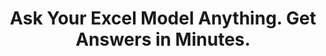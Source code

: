 ---
aliases: 
  - /solutions/share-spreadsheets-and-presentations-online/
  - /solutions/compatibility-with-excel-and-powerpoint/
  - /solutions/track-changes-from-an-excel-file/
  - /solutions/collaborative-decision-making-software/
  - /solutions/spreadsheet-collaboration-software/
  - /solutions/collaboration/
  - /solutions/multidimensional-olap-analysis-online/
  - /product-tour/
  - /solutions/
  - /features/
  - /why-visyond/
title: Ask Your Excel Model Anything. Get Answers in Minutes.
metaTags: >-
  <meta property="og:title" content="Ask Your Excel Model Anything. Share Answers in Minutes.">
  <meta property="og:type" content="website">
  <meta property="og:image" content="https://visyond.com/img/thumbnails/Thumbnail - Homepage 2022.png">
  <meta property="og:description" content="Visualize your spreadsheets as predictive dashboards, automate Financial Statements, What-if and Risk analyses.">
  <meta property="og:url" content="https://visyond.com">
  <meta name="description" content="Visualize your spreadsheets as predictive dashboards, automate Financial Statements, What-if and Risk analyses.">
topTitle: >-
  Ask Your Excel Model Anything. Share Answers <span style="color: #0086ff;">in Minutes</span>.
topDescription: >-
  <div class="home-hero__topSubtitle-subtitle">
  Visualize your spreadsheets as predictive dashboards, automate Financial Statements, What-if and Risk analyses.
  </br></br>
  Protect sensitive data and reduce information overload by letting each collaborator interact only with what they need.
  </div>
useCasesHeader: What would you like to do?
useCaseSection:
  - useCaseSectionContent:
      - useCaseTitle: Gather Data
        useCaseImage: /img/demo/Goals Dashboards Thumbnail.jpg
        isVisible: true
        useCaseDescription: >-
          Gather data from different stakeholders, exposing only specific parts of the spreadsheet. Track contributions and improve accountability. Separate the model’s logic and data into different layers.
      - useCaseTitle: Protect Spreadsheets from People
        useCaseImage: /img/demo/Goals Dashboards Thumbnail.jpg
        isVisible: true
        useCaseDescription: >-
          Prevent people from accidentally corrupting the model. Establish a safe, interactive layer where teams can query the model without interfering with each other or changing the central calculation engine.
        useCaseURL: /solutions/what-if-analysis/
      - useCaseTitle: Protect People from Spreadsheets
        useCaseImage: /img/demo/Goals Dashboards Thumbnail.jpg
        isVisible: true
        useCaseDescription: >-
          Show only what matters to your collaborators and enable them to safely 'play' with it.
        useCaseURL: /solutions/what-if-analysis/  
      - useCaseTitle: Predictive ‘What-if’ Dashboards for Decision Making
        useCaseImage: /img/demo/Goals Dashboards Thumbnail.jpg
        isVisible: true
        useCaseDescription: >-
          Link your spreadsheet models to interactive online dashboards, and empower collaborators to visualize forecasts and test scenarios.
      - useCaseTitle: Predictive ‘What-if’ Dashboards for Decision Making
        useCaseImage: /img/demo/Goals Dashboards Thumbnail.jpg
        isVisible: true
        useCaseDescription: >-
          Link your spreadsheet models to interactive online dashboards, and empower collaborators to visualize forecasts and test scenarios.
      - useCaseTitle: Predictive ‘What-if’ Dashboards for Decision Making
        useCaseImage: /img/demo/Goals Dashboards Thumbnail.jpg
        isVisible: true
        useCaseDescription: >-
          Link your spreadsheet models to interactive online dashboards, and empower collaborators to visualize forecasts and test scenarios.
      - useCaseTitle: Predictive ‘What-if’ Dashboards for Decision Making
        useCaseImage: /img/demo/Goals Dashboards Thumbnail.jpg
        isVisible: true
        useCaseDescription: >-
          Link your spreadsheet models to interactive online dashboards, and empower collaborators to visualize forecasts and test scenarios.
    useCaseSectionTitle: Make collaboration secure and improve accountability
  - useCaseSectionContent:
      - useCaseTitle: Pricing and Valuation Calculators
        useCaseImage: /img/demo/Goals Dashboards Thumbnail.jpg
        isVisible: true
        useCaseDescription: >-
          Turn your model into calculator blah-blah-blah.
      - useCaseTitle: Scenario Forecasting and What-if Calculators
        useCaseImage: /img/demo/Goals Dashboards Thumbnail.jpg
        isVisible: true
        useCaseDescription: >-
          Turn your model into calculator blah-blah-blah.
      - useCaseTitle: Presentations for Management or Clients
        useCaseImage: /img/demo/Goals Dashboards Thumbnail.jpg
        isVisible: true
        useCaseDescription: >-
          Turn your model into calculator blah-blah-blah.          
    useCaseSectionTitle: Create Interactive Reports   
  - useCaseSectionContent:
      - useCaseTitle: Budget vs. Actual
        useCaseImage: /img/demo/Goals Dashboards Thumbnail.jpg
        isVisible: true
        useCaseDescription: >-
          Easily do budget vs actual
      - useCaseTitle: Scenario Comparison and What-if Analysis
        useCaseImage: /img/demo/Goals Dashboards Thumbnail.jpg
        isVisible: true
        useCaseDescription: >-
          What-if you could do what-if analysis blah blah blah.        
    useCaseSectionTitle: Insights and Analytics   
  - useCaseSectionContent:
      - useCaseTitle: Generate Financial Statements from Your Spreadsheet
        useCaseImage: /img/demo/Goals Dashboards Thumbnail.jpg
        isVisible: true
        useCaseDescription: >-
          Transform your spreadsheet model and its forecasts into Balance Sheets, Income and Cash Flow Statements.
    useCaseSectionTitle: Financial Statements
  - useCaseSectionContent:
      - useCaseTitle: Distribute models and blah blah
        useCaseImage: /img/demo/Goals Dashboards Thumbnail.jpg
        isVisible: true
        useCaseDescription: >-
          Transform your spreadsheet model and its forecasts into Balance Sheets, Income and Cash Flow Statements.
    useCaseSectionTitle: Spreadsheet Modeling
StepsHeader: >-
      3 Simple Steps to Save Countless Hours
StepsSubtitle: >-
      No installations. Easy-to-use. Value from day one.
StepsBlock:
  - descr: >-
      Import your spreadsheet or create one in Visyond, turning it into a collaborative platform for predictive dashboards and self-service analysis.</br></br>
      Complement your existing toolkit (Excel add-ins, BI-tools) for quick and agile business case development, and build a solid foundation for decision making.
    benefitsList:
      - text: >-
          No need to install anything. Visyond works in the browser, on any operating system.
      - text: >-
           Fully utilize your Excel modeling experience - Visyond uses the same formulas and syntax.
      - text: >-
           Improve your workflows by reducing errors, controlling access, and tracking changes and scenarios.       
    infoVideo: /video/3 steps/Step 1 - Connect Your Spreadsheet.mp4
    infoVideoPoster: /video/3 steps/Step 1 - Connect Your Spreadsheet.jpg
    image: /img/home/step1.png
    title: 'Import Your Spreadsheet'
    titlePrefix: '1'
  - descr: >-
      Get ready-to-present What-if analysis reports with a few clicks. It’s that simple.</br></br>
      Deliver reliable insights and reduce the risk of errors.
    benefitsList:
      - text: >-    
          You don’t need to move data across many tools - analyses are in the cloud together with the model, its scenarios and dashboards.
      - text: >-
          Both novices and experts can easily analyze data, and build powerful workflows that are difficult and expensive to set up otherwise.
      - text: >-
          No-code and no need for maintenance if the spreadsheet changes.
    infoVideo: /video/3 steps/Step 2 - Analyze with a Few Clicks.mp4
    infoVideoPoster: /video/3 steps/Step 2 - Analyze with a Few Clicks.jpg      
    image: /img/home/step2.png  
    title: 'Understand How Changes Impact Forecasts'
    titlePrefix: '2'   
  - descr: >-
      Create interactive ‘what-if’ dashboards to visualize scenarios and forecasts, powered by your model’s calculations, without exposing the intricacies of the spreadsheet.
    benefitsList:
      - text: >-
          Viewers playing with the numbers on the dashboard can’t break the spreadsheet (or even see it, if you so wish).
      - text: >-
          Each stakeholder has a unique view depending on which worksheets and dashboards they are allowed to see.
      - text: >-
          Dashboards are secure and always up-to-date visualization layers on top of your spreadsheet, which acts as a calculation engine in the cloud (a single source of truth).             
    infoVideo: /video/3 steps/Step 3 - Share Insights via Dashboards.mp4
    infoVideoPoster: /video/Step 3 - Share Insights via Dashboards.jpg    
    image: /img/home/step4.png
    title: 'Share Insights via Predictive Dashboards'
    titlePrefix: '3'  
FeaturesHeader: 'Be Prepared for Any Scenario and What-if Question'
infoBlockFirst:
  - benefitsList:
      - text: >-
          Answer ‘what-if’ questions with Scenario Analysis.
      - text: >-
          Visualize the cells that change between scenarios with Scenario Waterfall Analysis.
      - text: >-
          Track assumptions and scenarios from your collaborators, and always know where the numbers are coming from.
      - text: >-
          Empower collaborators to test scenarios independently via interactive dashboards, shielding them from information overload.
    descr: >-
      Analyze scenarios, create forecasts, compare Budget vs Actual and turn scenario planning into a truly collaborative experience.
    infoVideo: '/video/Create, Compare and Analyze Scenarios On-the-fly - Visyond.mp4'
    infoVideoPoster: '/video/Create, Compare and Analyze Scenarios On-the-fly - Visyond.jpg'
    title: 'Scenario Planning and Forecasting'
    demoLink: 'https://visyond.com/project/f884b9bd-2d01-4baf-b1cb-f8a037ab5c28'
  - benefitsList:
      - text: Visualize the impact of important cells with Tornado Analysis.
      - text: Learn what really drives your decision metrics and see how sensitive your model is to changes with Sensitivity Analysis.   
      - text: Analyze risks with Monte Carlo simulations.
      - text: >-
          Get presentation-ready analysis charts and securely share them with collaborators.
      - text: >-
          Extend your collaborators’ analyses without anyone losing or corrupting data.
    descr: >-
      Analyze important decision metrics, and empower teams to self-serve and collaborate on analyses. All this - in a single platform that connects spreadsheets, analyses and dashboards.
    infoVideo: /video/Visualize the Impact of Important Business Drivers - Visyond.mp4
    infoVideoPoster: /video/Visualize the Impact of Important Business Drivers - Visyond.jpg
    title: What-if Analysis and Monte Carlo Simulations
  - benefitsList:
      - text: >-
          Creating a dashboard is easy. Add output cells with decision metrics from your spreadsheet, select input cells, style them as sliders or dropdowns, throw in some charts, and your dashboard is ready to go!
      - text: >-
          Your spreadsheet is safe. Changing data on the dashboard does not change the spreadsheet.
      - text: >-
          Control access. Share only specific dashboards and scenarios with specific collaborators.
    descr: >-
      Link your spreadsheet models to interactive online dashboards, and securely share them online. Empower your team or clients to visualize forecasts and scenarios without the risk of breaking the spreadsheet.
    infoVideo: /video/Share Insights with Spreadsheet-driven Dashboards - Visyond.mp4
    infoVideoPoster: /video/Share Insights with Spreadsheet-driven Dashboards - Visyond.jpg
    title: Predictive ‘What-if’ Dashboards     
visForHeader: 'Visyond Is for Everyone Who Makes Decisions Based on Spreadsheets'
functionTitle: Functions
caseTitle: Use Cases
industryTitle: Industries
functionList:
  - image: /img/home/visForColumn1/function2.png
    text: Analysts and Modelers
  - image: /img/home/visForColumn1/function1.png
    text: CxOs & Decision Makers
  - image: /img/home/visForColumn1/function3.png
    text: Sales & Communication
  - image: /img/home/visForColumn1/function4.png
    text: Consultants
caseList:
  - image: /img/home/visForColumn2/case1.png
    text: Risk Analysis & Simulations
  - image: /img/home/visForColumn2/case2.png
    text: Planning & Modelling
  - image: /img/home/visForColumn2/case3.png
    text: Budgeting & Forecasting
  - image: /img/home/visForColumn2/case4.png
    text: Financial Reporting
  - image: /img/home/visForColumn2/case5.png
    text: Investment Analysis
  - image: /img/home/visForColumn2/case6.png
    text: Scenario Analysis
industryList:
  - image: /img/home/visForColumn3/industry1.png
    text: Banking
  - image: /img/home/visForColumn3/industry5.png
    text: Management Consulting
  - image: /img/home/visForColumn3/industry2.png
    text: Financial Services
  - image: /img/home/visForColumn3/industry6.png
    text: Telecommunication
  - image: /img/home/visForColumn3/industry3.png
    text: Real Estate
  - image: /img/home/visForColumn3/industry4.png
    text: Insurance     
AddinCloudHeader: 'Work the Way You Like'
summary:
  - content: >-
      Get the Excel add-in if you want to use macros, other add-ins and cutting-edge Excel features, or to work with very large spreadsheets.
    title: Excel Add-in
    image: /img/home/excelAddinIcon.png
    buttonText: Get Add-in
    buttonLink: https://appsource.microsoft.com/en-us/product/office/WA200002940
  - content: >-
      Sign up for the cloud platform if you want advanced collaboration on spreadsheets, scenarios, analyses and interactive dashboards with secure, role- and object-based access control. 
    title: Cloud Platform
    image: /img/home/cloudPlatformIcon.png
    buttonText: Get Started
    buttonLink: /accounts/signup/
DemoStripTitle: Try It Live Before You Sign Up
DemoStripTitleButton: See the Interactive Demo
DemoStripTitleLink: https://visyond.com/project/125105b6-a269-4dd1-9145-5e4eea10276d
---